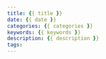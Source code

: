 ```yaml
---
title: {{ title }}
date: {{ date }}
categories: {{ categories }}
keywords: {{ keywords }}
description: {{ description }}
tags:
---
```



